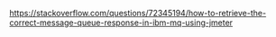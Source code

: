 https://stackoverflow.com/questions/72345194/how-to-retrieve-the-correct-message-queue-response-in-ibm-mq-using-jmeter
